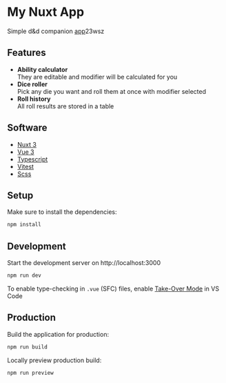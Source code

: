 # My Nuxt App

Simple d&d companion [app](akella13.github.io/nuxt-app/)23wsz

## Features

- **Ability calculator**\
  They are editable and modifier will be calculated for you
- **Dice roller**\
  Pick any die you want and roll them at once with modifier selected
- **Roll history**\
  All roll results are stored in a table

## Software

- [Nuxt 3](https://v3.nuxtjs.org/)
- [Vue 3](https://vuejs.org/)
- [Typescript](https://www.typescriptlang.org/)
- [Vitest](https://vitest.dev/)
- [Scss](https://sass-lang.com/)

## Setup

Make sure to install the dependencies:

```bash
npm install
```

## Development

Start the development server on http://localhost:3000

```bash
npm run dev
```

To enable type-checking in `.vue` (SFC) files, enable [Take-Over Mode](https://vuejs.org/guide/typescript/overview.html) in VS Code

## Production

Build the application for production:

```bash
npm run build
```

Locally preview production build:

```bash
npm run preview
```

